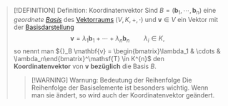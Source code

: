 > [!DEFINITION] Definition: Koordinatenvektor
> Sind $B = (\mathbf{b}_1,\cdots,\mathbf{b}_n)$ eine *geordnete [Basis](Basis.md)* des [Vektorraums](../Abstrakter%20Vektorraum.md) $(V,K,+,\cdot)$ und $\mathbf{v} \in V$ ein Vektor mit der [Basisdarstellung](Basisdarstellung%20von%20Vektoren.md)
> $$\mathbf{v} = \lambda_1\mathbf{b}_1 + \cdots + \lambda_n \mathbf{b}_n \qquad \lambda_i \in K,$$
> so nennt man ${}_B \mathbf{v} = \begin{bmatrix}\lambda_1 & \cdots & \lambda_n\end{bmatrix}^\mathsf{T} \in K^{n}$ den **Koordinatenvektor** von $\mathbf{v}$ **bezüglich** die Basis $B$.
> > [!WARNING] Warnung: Bedeutung der Reihenfolge
> > Die Reihenfolge der Basiselemente ist besonders wichtig. Wenn man sie ändert, so wird auch der Koordinatenvektor geändert.